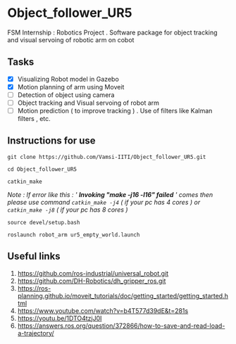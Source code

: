 # Object_follower_UR5
FSM Internship : Robotics Project . Software package for object tracking and visual servoing of robotic arm on cobot

## Tasks
- [X] Visualizing Robot model in Gazebo
- [X] Motion planning of arm using Moveit
- [ ] Detection of object using camera
- [ ] Object tracking and Visual servoing of robot arm
- [ ] Motion prediction ( to improve tracking ) . Use of filters like Kalman filters , etc.

## Instructions for use
```
git clone https://github.com/Vamsi-IITI/Object_follower_UR5.git
```
```
cd Object_follower_UR5
```
```
catkin_make
```
*Note : If error like this : ' **Invoking "make -j16 -l16" failed** ' comes then please use command ```catkin_make -j4``` ( if your pc has 4 cores ) or ```catkin_make -j8``` ( if your pc has 8 cores )*
```
source devel/setup.bash
```
```
roslaunch robot_arm ur5_empty_world.launch
```
## Useful links
1. https://github.com/ros-industrial/universal_robot.git
2. https://github.com/DH-Robotics/dh_gripper_ros.git
3. https://ros-planning.github.io/moveit_tutorials/doc/getting_started/getting_started.html
4. https://www.youtube.com/watch?v=b4T577d39dE&t=281s
5. https://youtu.be/1DTO4tzjJ0I
6. https://answers.ros.org/question/372866/how-to-save-and-read-load-a-trajectory/
